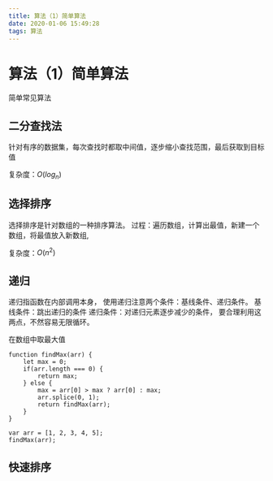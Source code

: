 ```yaml
---
title: 算法（1）简单算法
date: 2020-01-06 15:49:28
tags: 算法
---
```


# 算法（1）简单算法
简单常见算法

## 二分查找法

针对有序的数据集，每次查找时都取中间值，逐步缩小查找范围，最后获取到目标值


复杂度：$O(log_n)$

## 选择排序

选择排序是针对数组的一种排序算法。
过程：遍历数组，计算出最值，新建一个数组，将最值放入新数组,

复杂度：$O(n^2)$



## 递归

递归指函数在内部调用本身，
使用递归注意两个条件：基线条件、递归条件。
基线条件：跳出递归的条件
递归条件：对递归元素逐步减少的条件，
要合理利用这两点，不然容易无限循环。

在数组中取最大值
```
function findMax(arr) {
    let max = 0;
    if(arr.length === 0) {
        return max;
    } else {
        max = arr[0] > max ? arr[0] : max;
        arr.splice(0, 1);
        return findMax(arr);
    }
}

var arr = [1, 2, 3, 4, 5];
findMax(arr);

```



## 快速排序

